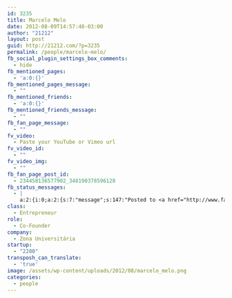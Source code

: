 ```yaml
---
id: 3235
title: Marcelo Melo
date: 2012-08-09T14:57:48-03:00
author: "21212"
layout: post
guid: http://21212.com/?p=3235
permalink: /people/marcelo-melo/
fb_social_plugin_settings_box_comments:
  - hide
fb_mentioned_pages:
  - 'a:0:{}'
fb_mentioned_pages_message:
  - ""
fb_mentioned_friends:
  - 'a:0:{}'
fb_mentioned_friends_message:
  - ""
fb_fan_page_message:
  - ""
fv_video:
  - Paste your YouTube or Vimeo url
fv_video_id:
  - ""
fv_video_img:
  - ""
fb_fan_page_post_id:
  - 234458136577902_348190378596128
fb_status_messages:
  - |
    a:2:{i:0;a:2:{s:7:"message";s:147:"Posted to <a href="http://www.facebook.com/234458136577902/posts/348190378596128" target="_blank">21212 Digital Accelerator's Facebook Timeline</a>";s:5:"error";s:0:"";}i:1;a:2:{s:7:"message";s:289:"Failed posting to your Facebook Timeline. Error: {"message":"Object at URL 'http://21212.com/people/marcelo-melo/' of type 'article' is invalid because it specifies multiple 'og:url' values: http://21212.com/people/marcelo-melo/, http://21212.com/people/marcelo-melo/.","type":"Exception"}";s:5:"error";s:1:"1";}}
class:
  - Entrepreneur
role:
  - Co-Founder
company:
  - Zona Universitária
startup:
  - "2280"
transposh_can_translate:
  - 'true'
image: /assets/wp-content/uploads/2012/08/marcelo_melo.png
categories:
  - people
---
```

